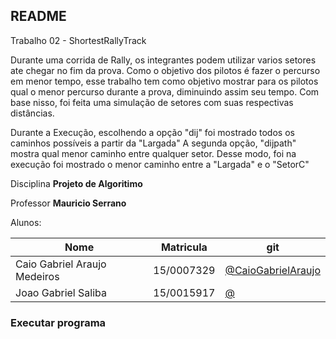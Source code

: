## README

Trabalho 02 - ShortestRallyTrack
<p>
Durante uma corrida de Rally, os integrantes podem utilizar varios setores ate chegar no fim da prova. Como o objetivo dos pilotos é fazer o percurso em menor tempo, esse trabalho tem como objetivo mostrar para os pilotos qual o menor percurso durante a prova, diminuindo assim seu tempo. Com base nisso, foi feita uma simulação de setores com suas respectivas distâncias.</p>
<p>
Durante a Execução, escolhendo a opção "dij" foi mostrado todos os caminhos possíveis a partir da "Largada"
A segunda opção, "dijpath" mostra qual menor caminho entre qualquer setor. Desse modo, foi na execução foi mostrado o menor caminho entre a "Largada" e o "SetorC"
</p>

Disciplina **Projeto de Algoritimo**

Professor **Mauricio Serrano**

Alunos:

|Nome|Matricula|git|
|--|--|--|
|Caio Gabriel Araujo Medeiros |15/0007329|[@CaioGabrielAraujo](https://github.com/CaioGabrielAraujo)|
|Joao Gabriel Saliba |15/0015917|[@]()|

### Executar programa
